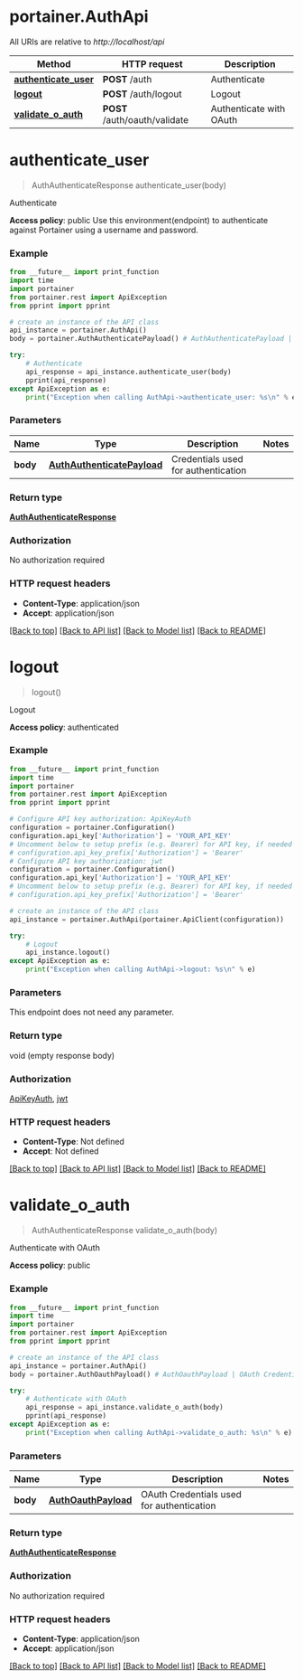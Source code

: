 # portainer.AuthApi

All URIs are relative to *http://localhost/api*

Method | HTTP request | Description
------------- | ------------- | -------------
[**authenticate_user**](AuthApi.md#authenticate_user) | **POST** /auth | Authenticate
[**logout**](AuthApi.md#logout) | **POST** /auth/logout | Logout
[**validate_o_auth**](AuthApi.md#validate_o_auth) | **POST** /auth/oauth/validate | Authenticate with OAuth


# **authenticate_user**
> AuthAuthenticateResponse authenticate_user(body)

Authenticate

**Access policy**: public Use this environment(endpoint) to authenticate against Portainer using a username and password.

### Example
```python
from __future__ import print_function
import time
import portainer
from portainer.rest import ApiException
from pprint import pprint

# create an instance of the API class
api_instance = portainer.AuthApi()
body = portainer.AuthAuthenticatePayload() # AuthAuthenticatePayload | Credentials used for authentication

try:
    # Authenticate
    api_response = api_instance.authenticate_user(body)
    pprint(api_response)
except ApiException as e:
    print("Exception when calling AuthApi->authenticate_user: %s\n" % e)
```

### Parameters

Name | Type | Description  | Notes
------------- | ------------- | ------------- | -------------
 **body** | [**AuthAuthenticatePayload**](AuthAuthenticatePayload.md)| Credentials used for authentication | 

### Return type

[**AuthAuthenticateResponse**](AuthAuthenticateResponse.md)

### Authorization

No authorization required

### HTTP request headers

 - **Content-Type**: application/json
 - **Accept**: application/json

[[Back to top]](#) [[Back to API list]](../README.md#documentation-for-api-endpoints) [[Back to Model list]](../README.md#documentation-for-models) [[Back to README]](../README.md)

# **logout**
> logout()

Logout

**Access policy**: authenticated

### Example
```python
from __future__ import print_function
import time
import portainer
from portainer.rest import ApiException
from pprint import pprint

# Configure API key authorization: ApiKeyAuth
configuration = portainer.Configuration()
configuration.api_key['Authorization'] = 'YOUR_API_KEY'
# Uncomment below to setup prefix (e.g. Bearer) for API key, if needed
# configuration.api_key_prefix['Authorization'] = 'Bearer'
# Configure API key authorization: jwt
configuration = portainer.Configuration()
configuration.api_key['Authorization'] = 'YOUR_API_KEY'
# Uncomment below to setup prefix (e.g. Bearer) for API key, if needed
# configuration.api_key_prefix['Authorization'] = 'Bearer'

# create an instance of the API class
api_instance = portainer.AuthApi(portainer.ApiClient(configuration))

try:
    # Logout
    api_instance.logout()
except ApiException as e:
    print("Exception when calling AuthApi->logout: %s\n" % e)
```

### Parameters
This endpoint does not need any parameter.

### Return type

void (empty response body)

### Authorization

[ApiKeyAuth](../README.md#ApiKeyAuth), [jwt](../README.md#jwt)

### HTTP request headers

 - **Content-Type**: Not defined
 - **Accept**: Not defined

[[Back to top]](#) [[Back to API list]](../README.md#documentation-for-api-endpoints) [[Back to Model list]](../README.md#documentation-for-models) [[Back to README]](../README.md)

# **validate_o_auth**
> AuthAuthenticateResponse validate_o_auth(body)

Authenticate with OAuth

**Access policy**: public

### Example
```python
from __future__ import print_function
import time
import portainer
from portainer.rest import ApiException
from pprint import pprint

# create an instance of the API class
api_instance = portainer.AuthApi()
body = portainer.AuthOauthPayload() # AuthOauthPayload | OAuth Credentials used for authentication

try:
    # Authenticate with OAuth
    api_response = api_instance.validate_o_auth(body)
    pprint(api_response)
except ApiException as e:
    print("Exception when calling AuthApi->validate_o_auth: %s\n" % e)
```

### Parameters

Name | Type | Description  | Notes
------------- | ------------- | ------------- | -------------
 **body** | [**AuthOauthPayload**](AuthOauthPayload.md)| OAuth Credentials used for authentication | 

### Return type

[**AuthAuthenticateResponse**](AuthAuthenticateResponse.md)

### Authorization

No authorization required

### HTTP request headers

 - **Content-Type**: application/json
 - **Accept**: application/json

[[Back to top]](#) [[Back to API list]](../README.md#documentation-for-api-endpoints) [[Back to Model list]](../README.md#documentation-for-models) [[Back to README]](../README.md)

